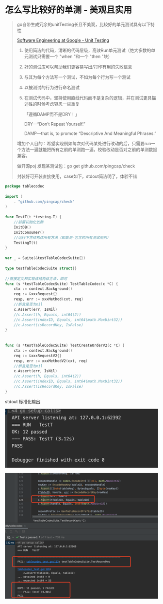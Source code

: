 # 怎么写比较好的单测 - 美观且实用

> go自带生成冗余的unitTesting长且不美观，比较好的单元测试具有以下特性
>
> [Software Engineering at Google - Unit Testing](https://qiangmzsx.github.io/Software-Engineering-at-Google/#/zh-cn/Chapter-12_Unit_Testing/Chapter-12_Unit_Testing)
>
> 1. 使用简洁的代码，清晰的代码层级，高效Run单元测试（绝大多数的单元测试只需要一个 "when "和一个 "then "块）
>
> 2. 好的测试库可以帮助我们更容易写出/打印有用的失败信息
>
> 3. 与其为每个方法写一个测试，不如为每个行为写一个测试
>
> 4. 以被测试的行为进行命名测试
>
> 5. 在测试代码中，坚持使用直线代码而不是复杂的逻辑，并在测试更具描述性的时候考虑容忍一些重复
>
>    「遵循DAMP而不是DRY！」
>
>    DRY—“Don’t Repeat Yourself.” 
>
>    DAMP—that is, to promote “Descriptive And Meaningful Phrases.”
>
> 
>
> 增加个人目的：希望实现例如每次对代码某处进行改动的后，只需要run一个方法一遍就能把所有之前的单测跑一遍，校验改动是否对之前的单测数据兼容。
>
> 做开源poj 发现某测试包：go get github.com/pingcap/check
>
> 封装好可开装直接使用，case如下，stdout简洁明了，体验不错

```go
package tablecodec

import (
	. "github.com/pingcap/check"
)

func TestT(t *testing.T) {
	//前置初始化依赖
    InitDB()
    InitConsumer()
    //运行下方结构体所有方法（即单测-包含的所有测试用例）
	TestingT(t)
}

var _ = Suite(&testTableCodecSuite{})

type testTableCodecSuite struct{}

//直接定义和实现该结构体方法，即可
func (s *testTableCodecSuite) TestTableCodec(c *C) {
	ctx := context.Background()
    req := &xxxRequest{}
    resp, err := xxxMethod(cxt, req)
    //断言是否为nil
	c.Assert(err, IsNil)
	//c.Assert(h, Equals, int64(2))
	//c.Assert(indexID, Equals, int64(math.MaxUint32))
	//c.Assert(isRecordKey, IsFalse)
}


func (s *testTableCodecSuite) TestCreateOrderV2(c *C) {
	ctx := context.Background()
    req := &xxxRequestV2{}
    resp, err := xxxMethodV2(cxt, req)
    //断言是否为nil
	c.Assert(err, IsNil)
	//c.Assert(h, Equals, int64(2))
	//c.Assert(indexID, Equals, int64(math.MaxUint32))
	//c.Assert(isRecordKey, IsFalse)
}


```

stdout 标准化输出

![](https://raw.githubusercontent.com/hi-Ernest/imgbed/master/API%20server%20listening%20at%20127.0.0.162392.png)

![](https://raw.githubusercontent.com/hi-Ernest/imgbed/master/Pasted%20Graphic%201.png)